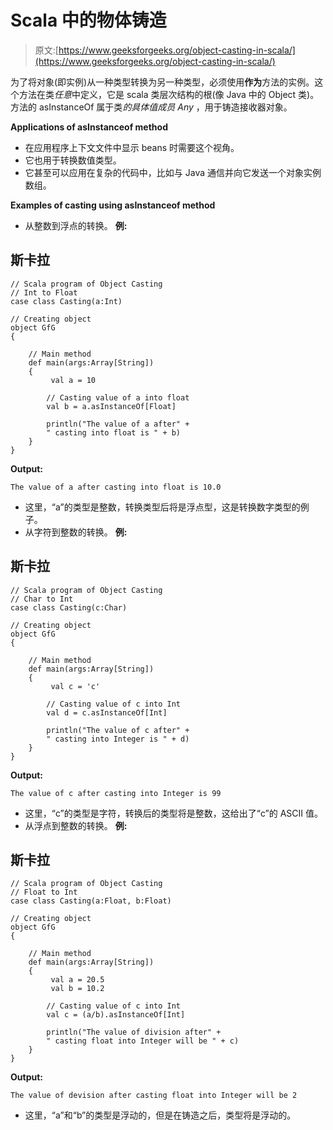 # Scala 中的物体铸造

> 原文:[https://www.geeksforgeeks.org/object-casting-in-scala/](https://www.geeksforgeeks.org/object-casting-in-scala/)

为了将对象(即实例)从一种类型转换为另一种类型，必须使用**作为**方法的实例。这个方法在类*任意*中定义，它是 scala 类层次结构的根(像 Java 中的 Object 类)。方法的 asInstanceOf 属于类*的具体值成员 Any* ，用于铸造接收器对象。

**Applications of asInstanceof method**

*   在应用程序上下文文件中显示 beans 时需要这个视角。
*   它也用于转换数值类型。
*   它甚至可以应用在复杂的代码中，比如与 Java 通信并向它发送一个对象实例数组。

**Examples of casting using asInstanceof method**

*   从整数到浮点的转换。
    **例:**

## 斯卡拉

```
// Scala program of Object Casting
// Int to Float
case class Casting(a:Int)

// Creating object
object GfG
{

    // Main method
    def main(args:Array[String])
    {
         val a = 10

        // Casting value of a into float
        val b = a.asInstanceOf[Float]

        println("The value of a after" +
        " casting into float is " + b)
    }
}
```

**Output:** 

```
The value of a after casting into float is 10.0
```

*   这里，“a”的类型是整数，转换类型后将是浮点型，这是转换数字类型的例子。
*   从字符到整数的转换。
    **例:**

## 斯卡拉

```
// Scala program of Object Casting
// Char to Int
case class Casting(c:Char)

// Creating object
object GfG
{

    // Main method
    def main(args:Array[String])
    {
         val c = 'c'

        // Casting value of c into Int
        val d = c.asInstanceOf[Int]

        println("The value of c after" +
        " casting into Integer is " + d)
    }
}
```

**Output:** 

```
The value of c after casting into Integer is 99
```

*   这里，“c”的类型是字符，转换后的类型将是整数，这给出了“c”的 ASCII 值。
*   从浮点到整数的转换。
    **例:**

## 斯卡拉

```
// Scala program of Object Casting
// Float to Int
case class Casting(a:Float, b:Float)

// Creating object
object GfG
{

    // Main method
    def main(args:Array[String])
    {
         val a = 20.5
         val b = 10.2

        // Casting value of c into Int
        val c = (a/b).asInstanceOf[Int]

        println("The value of division after" +
        " casting float into Integer will be " + c)
    }
}
```

**Output:** 

```
The value of devision after casting float into Integer will be 2
```

*   这里，“a”和“b”的类型是浮动的，但是在铸造之后，类型将是浮动的。